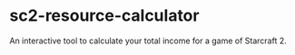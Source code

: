 # sc2-resource-calculator
An interactive tool to calculate your total income for a game of Starcraft 2.
